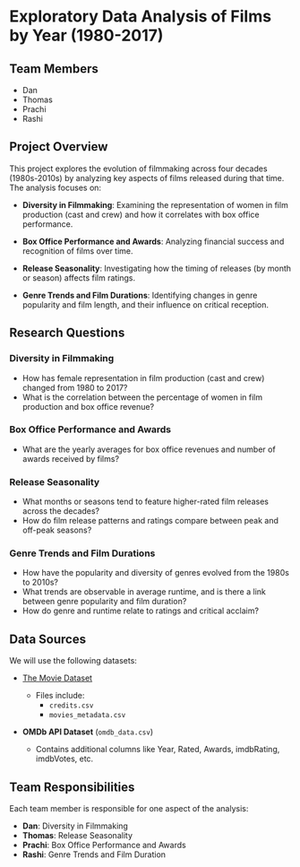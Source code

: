 # Exploratory Data Analysis of Films by Year (1980-2017)

## Team Members
- Dan
- Thomas
- Prachi
- Rashi

## Project Overview
This project explores the evolution of filmmaking across four decades (1980s-2010s) by analyzing key aspects of films released during that time. The analysis focuses on:

- **Diversity in Filmmaking**: Examining the representation of women in film production (cast and crew) and how it correlates with box office performance.
  
- **Box Office Performance and Awards**: Analyzing financial success and recognition of films over time.

- **Release Seasonality**: Investigating how the timing of releases (by month or season) affects film ratings.

- **Genre Trends and Film Durations**: Identifying changes in genre popularity and film length, and their influence on critical reception.

## Research Questions

### Diversity in Filmmaking
- How has female representation in film production (cast and crew) changed from 1980 to 2017?
- What is the correlation between the percentage of women in film production and box office revenue?

### Box Office Performance and Awards
- What are the yearly averages for box office revenues and number of awards received by films?

### Release Seasonality
- What months or seasons tend to feature higher-rated film releases across the decades?
- How do film release patterns and ratings compare between peak and off-peak seasons?

### Genre Trends and Film Durations
- How have the popularity and diversity of genres evolved from the 1980s to 2010s?
- What trends are observable in average runtime, and is there a link between genre popularity and film duration?
- How do genre and runtime relate to ratings and critical acclaim?

## Data Sources
We will use the following datasets:

- [The Movie Dataset](https://www.kaggle.com/datasets/rounakbanik/the-movies-dataset?resource=download)
  - Files include:
    - `credits.csv`
    - `movies_metadata.csv`

- **OMDb API Dataset** (`omdb_data.csv`)
  - Contains additional columns like Year, Rated, Awards, imdbRating, imdbVotes, etc.

## Team Responsibilities
Each team member is responsible for one aspect of the analysis:

- **Dan**: Diversity in Filmmaking
- **Thomas**: Release Seasonality
- **Prachi**: Box Office Performance and Awards
- **Rashi**: Genre Trends and Film Duration
